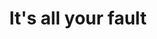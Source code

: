 --- 
title: "It's all your fault"
publishdate: "2019-4-22T16:48:46+02:00"
src: "https://365manga.net/manga/it-s-all-your-fault"
image: "https://data.365manga.net/images/thumbnails/19888-it-s-all-your-fault.jpg"
description: "A one shot about a love triangle between a couple and a childhood friend."
---